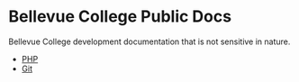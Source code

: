 # Bellevue College Public Docs
Bellevue College development documentation that is not sensitive in nature.

* [PHP](PHP/)
* [Git](git/)
